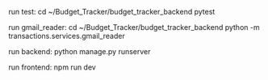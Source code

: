 run test:
  cd ~/Budget_Tracker/budget_tracker_backend
  pytest

run gmail_reader:
  cd ~/Budget_Tracker/budget_tracker_backend
  python -m transactions.services.gmail_reader

run backend:
  python manage.py runserver

run frontend:
  npm run dev
